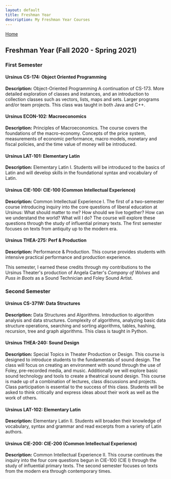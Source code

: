 ```yaml
---
layout: default
title: Freshman Year
description: My Freshman Year Courses
---
```


[Home](https://bentdoug.github.io/index.html)

## Freshman Year (Fall 2020 - Spring 2021)

### First Semester

#### Ursinus CS-174: Object Oriented Programming

**Description:** Object-Oriented Programming A continuation of CS-173. More detailed exploration of classes and instances, and an introduction to collection classes such as vectors, lists, maps and sets. Larger programs and/or team projects. This class was taught in both Java and C++.

#### Ursinus ECON-102: Macroeconomics

**Description:** Principles of Macroeconomics. The course covers the foundations of the macro-economy. Concepts of the price system, measurements of economic performance, macro models, monetary and fiscal policies, and the time value of money will be introduced.

#### Ursinus LAT-101: Elementary Latin

**Description:** Elementary Latin I. Students will be introduced to the basics of Latin and will develop skills in the foundational syntax and vocabulary of Latin.

#### Ursinus CIE-100: CIE-100 (Common Intellectual Experience)

**Description:** Common Intellectual Experience I. The first of a two-semester course introducing inquiry into the core questions of liberal education at Ursinus: What should matter to me? How should we live together? How can we understand the world? What will I do? The course will explore these questions through the study of influential primary texts. The first semester focuses on texts from antiquity up to the modern era.

#### Ursinus THEA-275: Perf & Production

**Description:** Performance & Production. This course provides students with intensive practical performance and production experience.

This semester, I earned these credits through my contributions to the Ursinus Theater's production of Angela Carter's *Company of Wolves* and *Puss in Boots* as a Sound Technician and Foley Sound Artist.



### Second Semester

#### Ursinus CS-371W: Data Structures

**Description:** Data Structures and Algorithms. Introduction to algorithm analysis and data structures. Complexity of algorithms, analyzing basic data structure operations, searching and sorting algorithms, tables, hashing, recursion, tree and graph algorithms. This class is taught in Python.

#### Ursinus THEA-240: Sound Design

**Description:** Special Topics in Theater Production or Design. This course is designed to introduce students to the fundamentals of sound design. The class will focus on creating an environment with sound through the use of Foley, pre-recorded media, and music. Additionally we will explore basic sound technology and tools to create a theatrical sound design. This course is made up of a combination of lectures, class discussions and projects. Class participation is essential to the success of this class. Students will be asked to think critically and express ideas about their work as well as the work of others.

#### Ursinus LAT-102: Elementary Latin

**Description:** Elementary Latin II. Students will broaden their knowledge of vocabulary, syntax and grammar and read excerpts from a variety of Latin authors.

#### Ursinus CIE-200: CIE-200 (Common Intellectual Experience)

**Description:** Common Intellectual Experience II. This course continues the inquiry into the four core questions begun in CIE-100 (CIE I) through the study of influential primary texts. The second semester focuses on texts from the modern era through contemporary times.